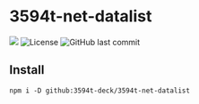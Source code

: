# 3594t-net-datalist

![](https://github.com/3594t-deck/3594t-net-datalist/workflows/CI/badge.svg)
![License](https://img.shields.io/github/license/3594t-deck/3594t-net-datalist.svg)
![GitHub last commit](https://img.shields.io/github/last-commit/3594t-deck/3594t-net-datalist/master.svg)

## Install

```
npm i -D github:3594t-deck/3594t-net-datalist
```
